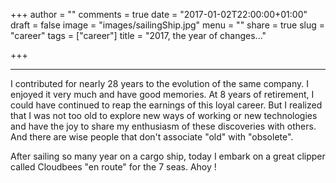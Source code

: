 +++
author = ""
comments = true
date = "2017-01-02T22:00:00+01:00"
draft = false
image = "images/sailingShip.jpg"
menu = ""
share = true
slug = "career"
tags = ["career"]
title = "2017, the year of changes..."

+++

***

I contributed for nearly 28 years to the evolution of the same company. I enjoyed it very much and have good memories. At 8 years of retirement, I could have continued to reap the earnings of this loyal career. But I realized that I was not too old to explore new ways of working or new technologies and have the joy to share my enthusiasm of these discoveries with others. And there are wise people that don't associate "old" with "obsolete".


After sailing so many year on a cargo ship, today I embark on a great clipper called Cloudbees "en route" for the 7 seas. Ahoy !
